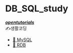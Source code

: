 # DB_SQL_study

<b><i><ins>opentutorials</ins></i></b><br>
✍️생활코딩<br>
- <A href="https://opentutorials.org/course/3161"> 🔗 MySQL </A><br>
- <A href="https://opentutorials.org/course/3883"> 🔗 RDB </A><br><br>
